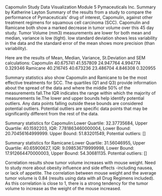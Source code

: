 Capomulin Study 
Data Visualization Module 5
Pymaceuticals Inc. Summary by Katherine Layton
Summary of the results from a study to compare the performance of Pymaceuticals’ drug of interest, Capomulin, against other treatment regimens for squamous cell carcinoma (SCC).
Capomulin and Ramicane both show a marked decrease in tumor volume over this 45 day study.
Tumor Volume (mm3) measurements are lower for both mean and median, variance is low (tight). low standard deviation shows less variability in the data and the standard error of the mean shows more precision (than variability).

Here are the results of Mean, Median, Variance, St.Deviation and SEM calculations: Capomulin 40.675741 41.557809 24.947764 4.994774 0.329346 Ramicane 40.216745 40.673236 23.486704 4.846308 0.320955

Summary statistics also show Capomulin and Ramicane to be the most effective treatments for SCC.
The quartiles (Q1 and Q3) provide information about the spread of the data and where the middle 50% of the measurements fall.The IQR indicates the range within which the majority of measurements lie.The lower and upper bounds help identify potential outliers. Any data points falling outside these bounds are considered potential outliers. Potential outliers are specific data points that may be significantly different from the rest of the data.

Summary statistics for Capomulin:Lower Quartile: 32.37735684, Upper Quartile: 40.1592203, IQR: 7.781863460000004, Lower Bound: 20.70456164999999. Upper Bound: 51.83201549, Potential outliers: []

Summary statistics for Ramicane:Lower Quartile: 31.56046955, Upper Quartile: 40.65900627, IQR: 9.098536719999998, Lower Bound: 17.912664470000003, Upper Bound: 54.30681135. Potential outliers: []

Correlation results show tumor volume increases with mouse weight. Need to study more about obesity influence and side effects -including nausea, or lack of appetite.
The correlation between mouse weight and the average tumor volume is 0.84 (results using data with all Drug Regimens included). As this correlation is close to 1, there is a strong tendency for the tumor volume to increase as the weight of the mouse increased.
